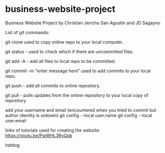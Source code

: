 # business-website-project
Business Website Project by Christian Jericho San Agustin and JD Sagayno

List of git commands:

git clone <link of repository> used to copy online repo to your local computer.

git status - used to check which if there are uncommitted files.

git add -A - add all files to local repo to be committed.

git commit -m "enter message here" used to add commits to your local repo.

git push - add all commits to online repository.

git pull - pulls updates from the online repository to your local copy of repository

add your username and email (encountered when you tried to commit but author identity is unkown)
git config --local user.name <username>
git config --local user.email <email>

links of tutorials used for creating the website:
https://youtu.be/PwWHL3RyQgk
 
  hatdog
